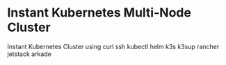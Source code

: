 # Instant Kubernetes Multi-Node Cluster
Instant Kubernetes Cluster using curl ssh kubectl helm k3s k3sup rancher jetstack arkade

